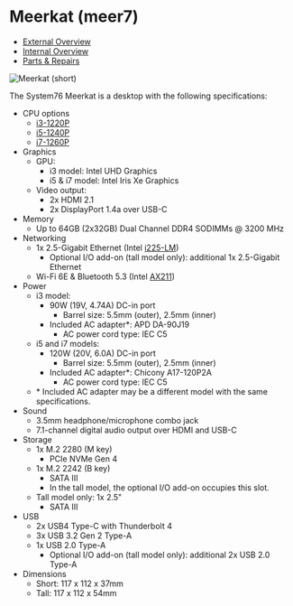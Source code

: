 # Meerkat (meer7)

- [External Overview](./external-overview.md)
- [Internal Overview](./internal-overview.md)
- [Parts & Repairs](./repairs.md)

![Meerkat (short)](./img/meer7.webp)

The System76 Meerkat is a desktop with the following specifications:

- CPU options
    - [i3-1220P](https://ark.intel.com/content/www/us/en/ark/products/226257/intel-core-i31220p-processor-12m-cache-up-to-4-40-ghz.html)
    - [i5-1240P](https://ark.intel.com/content/www/us/en/ark/products/132221/intel-core-i51240p-processor-12m-cache-up-to-4-40-ghz.html)
    - [i7-1260P](https://ark.intel.com/content/www/us/en/ark/products/226254/intel-core-i71260p-processor-18m-cache-up-to-4-70-ghz.html)
- Graphics
    - GPU:
        - i3 model: Intel UHD Graphics
        - i5 & i7 model: Intel Iris Xe Graphics
    - Video output:
        - 2x HDMI 2.1
        - 2x DisplayPort 1.4a over USB-C
- Memory
    - Up to 64GB (2x32GB) Dual Channel DDR4 SODIMMs @ 3200 MHz
- Networking
    - 1x 2.5-Gigabit Ethernet (Intel [i225-LM](https://ark.intel.com/content/www/us/en/ark/products/184675/intel-ethernet-controller-i225-lm.html))
        - Optional I/O add-on (tall model only): additional 1x 2.5-Gigabit Ethernet
    - Wi-Fi 6E & Bluetooth 5.3 (Intel [AX211](https://www.intel.com/content/www/us/en/products/sku/204837/intel-wifi-6e-ax211-gig/specifications.html))
- Power
    - i3 model:
        - 90W (19V, 4.74A) DC-in port
            - Barrel size: 5.5mm (outer), 2.5mm (inner)
        - Included AC adapter*: APD DA-90J19
            - AC power cord type: IEC C5
    - i5 and i7 models:
        - 120W (20V, 6.0A) DC-in port
            - Barrel size: 5.5mm (outer), 2.5mm (inner)
        - Included AC adapter*: Chicony A17-120P2A
            - AC power cord type: IEC C5
    - \* Included AC adapter may be a different model with the same specifications.
- Sound
    - 3.5mm headphone/microphone combo jack
    - 7.1-channel digital audio output over HDMI and USB-C
- Storage
    - 1x M.2 2280 (M key)
        - PCIe NVMe Gen 4
    - 1x M.2 2242 (B key)
        - SATA III
        - In the tall model, the optional I/O add-on occupies this slot.
    - Tall model only: 1x 2.5"
        - SATA III
- USB
    - 2x USB4 Type-C with Thunderbolt 4
    - 3x USB 3.2 Gen 2 Type-A
    - 1x USB 2.0 Type-A
        - Optional I/O add-on (tall model only): additional 2x USB 2.0 Type-A
- Dimensions
    - Short: 117 x 112 x 37mm
    - Tall:  117 x 112 x 54mm
